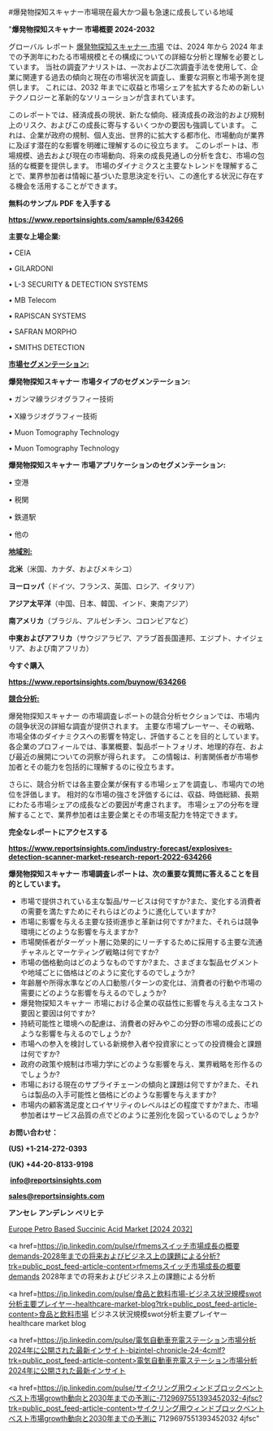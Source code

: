 #爆発物探知スキャナー市場現在最大かつ最も急速に成長している地域

"<strong>爆発物探知スキャナー 市場概要 2024-2032</strong>

グローバル レポート <a href=https://www.reportsinsights.com/sample/634266>爆発物探知スキャナー 市場</a> では、2024 年から 2024 年までの予測年にわたる市場規模とその構成についての詳細な分析と理解を必要としています。 当社の調査アナリストは、一次および二次調査手法を使用して、企業に関連する過去の傾向と現在の市場状況を調査し、重要な洞察と市場予測を提供します。 これには、2032 年までに収益と市場シェアを拡大​​するための新しいテクノロジーと革新的なソリューションが含まれています。

このレポートでは、経済成長の現状、新たな傾向、経済成長の政治的および規制上のリスク、およびこの成長に寄与するいくつかの要因も強調しています。 これは、企業が政府の規制、個人支出、世界的に拡大する都市化、市場動向が業界に及ぼす潜在的な影響を明確に理解するのに役立ちます。 このレポートは、市場規模、過去および現在の市場動向、将来の成長見通しの分析を含む、市場の包括的な概要を提供します。 市場のダイナミクスと主要なトレンドを理解することで、業界参加者は情報に基づいた意思決定を行い、この進化する状況に存在する機会を活用することができます。

<strong><b>無料のサンプル PDF を入手する</b></strong>

<a href=https://www.reportsinsights.com/sample/634266><strong><u>https://www.reportsinsights.com/sample/634266</u></strong></a>

<strong>主要な上場企業:</strong>

• CEIA

• GILARDONI

• L-3 SECURITY & DETECTION SYSTEMS

• MB Telecom

• RAPISCAN SYSTEMS

• SAFRAN MORPHO

• SMITHS DETECTION

<strong><u>市場セグメンテーション</u></strong><strong><u>:</u></strong>

<strong>爆発物探知スキャナー 市場タイプのセグメンテーション:</strong>

• ガンマ線ラジオグラフィー技術

• X線ラジオグラフィー技術

• Muon Tomography Technology

• Muon Tomography Technology

<strong>爆発物探知スキャナー 市場アプリケーションのセグメンテーション:</strong>

• 空港

• 税関

• 鉄道駅

• 他の

<strong><u>地域別</u></strong><strong><u>:</u></strong>

<strong>北米</strong>（米国、カナダ、およびメキシコ）

<strong>ヨーロッパ</strong>（ドイツ、フランス、英国、ロシア、イタリア）

<strong>アジア太平洋</strong>（中国、日本、韓国、インド、東南アジア）

<strong>南アメリカ</strong>（ブラジル、アルゼンチン、コロンビアなど）

<strong>中東およびアフリカ</strong>（サウジアラビア、アラブ首長国連邦、エジプト、ナイジェリア、および南アフリカ）

<strong>今すぐ購入</strong>

<a href=https://www.reportsinsights.com/buynow/634266><strong><u>https://www.reportsinsights.com/buynow/634266</u></strong></a>

<strong><u>競合分析:</u></strong>

爆発物探知スキャナー の市場調査レポートの競合分析セクションでは、市場内の競争状況の詳細な調査が提供されます。 主要な市場プレーヤー、その戦略、市場全体のダイナミクスへの影響を特定し、評価することを目的としています。 各企業のプロフィールでは、事業概要、製品ポートフォリオ、地理的存在、および最近の展開についての洞察が得られます。 この情報は、利害関係者が市場参加者とその能力を包括的に理解するのに役立ちます。

さらに、競合分析では各主要企業が保有する市場シェアを調査し、市場内での地位を評価します。 相対的な市場の強さを評価するには、収益、時価総額、長期にわたる市場シェアの成長などの要因が考慮されます。 市場シェアの分布を理解することで、業界参加者は主要企業とその市場支配力を特定できます。

<strong>完全なレポートにアクセスする</strong>

<a href=https://www.reportsinsights.com/industry-forecast/explosives-detection-scanner-market-research-report-2022-634266><strong><u><b>https://www.reportsinsights.com/industry-forecast/explosives-detection-scanner-market-research-report-2022-634266</b></u></strong></a>

<strong><b>爆発物探知スキャナー 市場調査レポートは、次の重要な質問に答えることを目的としています。</b></strong>
<ul>
  <li>市場で提供されている主な製品/サービスは何ですか?また、変化する消費者の需要を満たすためにそれらはどのように進化していますか?</li>
  <li>市場に影響を与える主要な技術進歩と革新は何ですか?また、それらは競争環境にどのような影響を与えますか?</li>
  <li>市場関係者がターゲット層に効果的にリーチするために採用する主要な流通チャネルとマーケティング戦略は何ですか?</li>
  <li>市場の価格動向はどのようなものですか?また、さまざまな製品セグメントや地域ごとに価格はどのように変化するのでしょうか?</li>
  <li>年齢層や所得水準などの人口動態パターンの変化は、消費者の行動や市場の需要にどのような影響を与えるのでしょうか?</li>
  <li>爆発物探知スキャナー 市場における企業の収益性に影響を与える主なコスト要因と要因は何ですか?</li>
  <li>持続可能性と環境への配慮は、消費者の好みやこの分野の市場の成長にどのような影響を与えるのでしょうか?</li>
  <li>市場への参入を検討している新規参入者や投資家にとっての投資機会と課題は何ですか?</li>
  <li>政府の政策や規制は市場力学にどのような影響を与え、業界戦略を形作るのでしょうか?</li>
  <li>市場における現在のサプライチェーンの傾向と課題は何ですか?また、それらは製品の入手可能性と価格にどのような影響を与えますか?</li>
  <li>市場内の顧客満足度とロイヤリティのレベルはどの程度ですか?また、市場参加者はサービス品質の点でどのように差別化を図っているのでしょうか?</li>
</ul>
<strong>お問い合わせ：</strong>

<strong>(US) +1-214-272-0393</strong>

<strong>(UK) +44-20-8133-9198</strong>

<strong> </strong><a href=info@reportsinsights.com><strong><u>info@reportsinsights.com</u></strong></a>

<a href=sales@reportsinsights.com><strong><u>sales@reportsinsights.com</u></strong></a>

<strong>アンセレ アンデレン ベリヒテ</strong>

<a href=https://www.linkedin.com/pulse/europe-petro-based-succinic-acid-markets-2024-business-btrgf/>Europe Petro Based Succinic Acid Market [2024 2032]</a>

<a href=https://jp.linkedin.com/pulse/rfmemsスイッチ市場成長の概要demands-2028年までの将来およびビジネス上の課題による分析?trk=public_post_feed-article-content>rfmemsスイッチ市場成長の概要demands 2028年までの将来およびビジネス上の課題による分析</a>

<a href=https://jp.linkedin.com/pulse/食品と飲料市場-ビジネス状況規模swot分析主要プレイヤー-healthcare-market-blog?trk=public_post_feed-article-content>食品と飲料市場 ビジネス状況規模swot分析主要プレイヤー healthcare market blog</a>

<a href=https://jp.linkedin.com/pulse/電気自動車充電ステーション市場分析2024年に公開された最新インサイト-bizintel-chronicle-24-4cmlf?trk=public_post_feed-article-content>電気自動車充電ステーション市場分析2024年に公開された最新インサイト</a>

<a href=https://jp.linkedin.com/pulse/サイクリング用ウィンドブロックベントベスト市場growth動向と2030年までの予測に-7129697551393452032-4jfsc?trk=public_post_feed-article-content>サイクリング用ウィンドブロックベントベスト市場growth動向と2030年までの予測に 7129697551393452032 4jfsc</a>"
